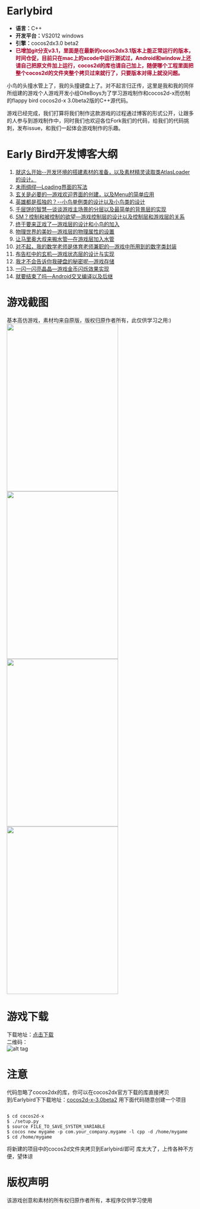 Earlybird
=======
<ul>
  <li><b>语言：</b>C++</li>
  <li><b>开发平台：</b>VS2012  windows</li>
  <li><b>引擎：</b>cocos2dx3.0 beta2</li>
  <li><b style='color:#A90329'>已增加git分支v3.1，里面是在最新的cocos2dx3.1版本上能正常运行的版本，时间仓促，目前只在mac上的xcode中运行测试过，Android和window上还请自己把原文件加上运行，cocos2d的库也请自己加上，随便哪个工程里面把整个cocos2d的文件夹整个拷贝过来就行了，只要版本对得上就没问题。</b></li>
</ul>

<p>小鸟的头撞水管上了，我的头撞键盘上了。对不起言归正传，这里是我和我的同伴所组建的游戏个人游戏开发小组OiteBoys为了学习游戏制作和cocos2d-x而仿制的flappy bird cocos2d-x 3.0beta2版的C++源代码。</p>

<p>游戏已经完成，我们打算将我们制作这款游戏的过程通过博客的形式公开，让跟多的人参与到游戏制作中，同时我们也欢迎各位Fork我们的代码，给我们的代码挑刺，发布issue，和我们一起体会游戏制作的乐趣。</p>

Early Bird开发博客大纲
=================

1.	<a href="http://blog.csdn.net/kantian_/article/details/21161299" target="_blank">就这么开始--开发环境的搭建素材的准备，以及素材精灵读取类AtlasLoader的设计。</a>
2.	<a href="http://blog.csdn.net/kantian_/article/details/21184609" target="_blank">未雨绸缪—Loading界面的写法</a>
3.	<a href="http://blog.csdn.net/kantian_/article/details/21226239" target="_blank">玄关是必要的—游戏欢迎界面的创建，以及Menu的简单应用</a>
4.	<a href="http://blog.csdn.net/kantian_/article/details/21511483" target="_blank">英雄都是孤独的？--小鸟单例类的设计以及小鸟类的设计</a>
5.	<a href="http://blog.csdn.net/kantian_/article/details/21512221" target="_blank">千层饼的智慧—谈谈游戏主场景的分层以及最简单的背景层的实现</a>
6.	<a href="http://blog.csdn.net/kantian_/article/details/21592941" target="_blank">SM？控制和被控制的欲望—游戏控制层的设计以及控制层和游戏层的关系</a>
7.	<a href="http://blog.csdn.net/kantian_/article/details/21608891" target="_blank">终于要来正戏了—游戏层的设计和小鸟的加入</a>
8.	<a href="http://blog.csdn.net/kantian_/article/details/21648647" target="_blank">物理世界的美妙—游戏层的物理属性的设置</a>
9.	<a href="http://blog.csdn.net/kantian_/article/details/21699457" target="_blank">让马里奥大叔来搬水管—在游戏层加入水管</a>
10.	<a href="http://blog.csdn.net/kantian_/article/details/21699893" target="_blank">对不起，我的数学老师是体育老师兼职的—游戏中所用到的数字类封装</a>
11.	<a href="http://blog.csdn.net/kantian_/article/details/21778899" target="_blank">布告栏中的玄机—游戏状态层的设计与实现</a>
12.	<a href="http://blog.csdn.net/kantian_/article/details/21779199" target="_blank">我才不会告诉你我硬盘的秘密呢—游戏存储</a>
13.	<a href="http://blog.csdn.net/kantian_/article/details/21821887" target="_blank">一闪一闪亮晶晶—游戏金币闪烁效果实现</a>
14.	<a href="http://blog.csdn.net/kantian_/article/details/21822437" target="_blank">就要结束了吗—Android交叉编译以及后继</a>


游戏截图
=================
基本高仿游戏，素材均来自原版，版权归原作者所有，此仅供学习之用:)<br/>
<img src="https://github.com/OiteBoys/Earlybird/blob/master/Earlybird/Resources/image/Screenshot_2014-03-08-15-04-15.png?raw=true" width="300" height="450"/><br/>
<img src="https://github.com/OiteBoys/Earlybird/blob/master/Earlybird/Resources/image/Screenshot_2014-03-08-15-04-19.png?raw=true" width="300" height="450"/><br/>
<img src="https://github.com/OiteBoys/Earlybird/blob/master/Earlybird/Resources/image/Screenshot_2014-03-08-15-04-23.png?raw=true" width="300" height="450"/><br/>
<img src="https://github.com/OiteBoys/Earlybird/blob/master/Earlybird/Resources/image/Screenshot_2014-03-08-15-05-19.png?raw=true" width="300" height="450"/>


游戏下载
=================
下载地址：<a href="http://pan.baidu.com/s/1qW6mqio">点击下载</a><br/>
二维码：<br/>
![alt tag](https://github.com/OiteBoys/Earlybird/blob/master/Earlybird/Resources/image/1257355888.png?raw=true)

注意
=================
代码忽略了cocos2dx的库，你可以在cocos2dx官方下载的库直接拷贝到/Earlybird下下载地址：<a href="http://cdn.cocos2d-x.org/cocos2d-x-3.0beta2.zip">cocos2d-x-3.0beta2</a>
用下面代码随意创建一个项目
<pre><code>
$ cd cocos2d-x
$ ./setup.py
$ source FILE_TO_SAVE_SYSTEM_VARIABLE
$ cocos new mygame -p com.your_company.mygame -l cpp -d /home/mygame
$ cd /home/mygame
</code></pre>
将新建的项目中的cocos2d文件夹拷贝到Earlybird/即可
库太大了，上传各种不方便，望体谅


版权声明
=================
该游戏创意和素材的所有权归原作者所有，本程序仅供学习使用

